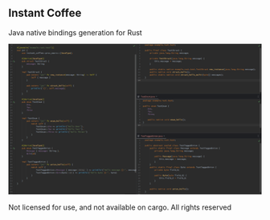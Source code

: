 ## Instant Coffee

Java native bindings generation for Rust

![example](./example.png "Example")

Not licensed for use, and not available on cargo.
All rights reserved